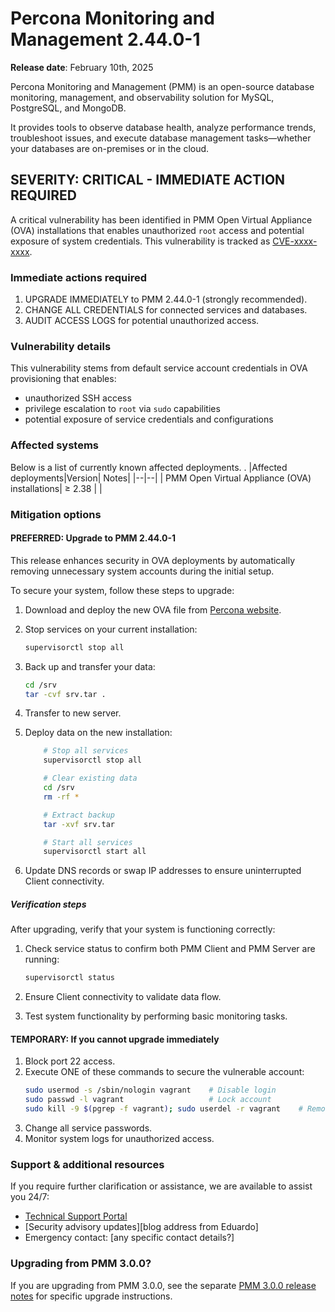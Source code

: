 # Percona Monitoring and Management 2.44.0-1

**Release date**: February 10th, 2025                                                                            

Percona Monitoring and Management (PMM) is an open-source database monitoring, management, and observability solution for MySQL, PostgreSQL, and MongoDB. 

It provides tools to observe database health, analyze performance trends, troubleshoot issues, and execute database management tasks—whether your databases are on-premises or in the cloud.


## SEVERITY: CRITICAL - IMMEDIATE ACTION REQUIRED

A critical vulnerability has been identified in PMM Open Virtual Appliance (OVA) installations that enables unauthorized `root` access and potential exposure of system credentials. This vulnerability is tracked as [CVE-xxxx-xxxx](https://cve.mitre.org/cgi-bin/cvename.cgi?name=xxxx-xxxx).

### Immediate actions required

1. UPGRADE IMMEDIATELY to PMM 2.44.0-1 (strongly recommended).
2. CHANGE ALL CREDENTIALS for connected services and databases.
3. AUDIT ACCESS LOGS for potential unauthorized access.

### Vulnerability details
This vulnerability stems from default service account credentials in OVA provisioning that enables:

- unauthorized SSH access
- privilege escalation to `root` via `sudo` capabilities
- potential exposure of service credentials and configurations

### Affected systems
Below is a list of currently known affected deployments. 
.
|Affected deployments|Version| Notes|
|--|--|
|  PMM Open Virtual Appliance (OVA) installations| ≥  2.38 | |

### Mitigation options 

#### PREFERRED: Upgrade to PMM 2.44.0-1
This release enhances security in OVA deployments by automatically removing unnecessary system accounts during the initial setup.

To secure your system, follow these steps to upgrade:

1. Download and deploy the new OVA file from [Percona website](https://www.percona.com/downloads).

2. Stop services on your current installation: 
    ```sh 
    supervisorctl stop all
    ```
3. Back up and transfer your data:
    ```sh
    cd /srv
    tar -cvf srv.tar .
    ``` 
4. Transfer to new server.
5. Deploy data on the new installation:
    ```sh
        # Stop all services
        supervisorctl stop all

        # Clear existing data
        cd /srv
        rm -rf *

        # Extract backup
        tar -xvf srv.tar

        # Start all services
        supervisorctl start all
    ```
6. Update DNS records or swap IP addresses to ensure uninterrupted Client connectivity.

##### Verification steps

After upgrading, verify that your system is functioning correctly:

1. Check service status to confirm both PMM Client and PMM Server are running:
    ```sh
    supervisorctl status
    ```
2. Ensure Client connectivity to validate data flow.

3. Test system functionality by performing basic monitoring tasks.


#### TEMPORARY: If you cannot upgrade immediately

1. Block port 22 access.
2. Execute ONE of these commands to secure the vulnerable account:
    ```sh
    sudo usermod -s /sbin/nologin vagrant    # Disable login
    sudo passwd -l vagrant                   # Lock account
    sudo kill -9 $(pgrep -f vagrant); sudo userdel -r vagrant    # Remove user
    ```    
3. Change all service passwords.
4. Monitor system logs for unauthorized access.

### Support & additional resources
If you require further clarification or assistance, we are available to assist you 24/7:

 - [Technical Support Portal](https://my.percona.com)
 - [Security advisory updates][blog address from Eduardo]
 - Emergency contact: [any specific contact details?]

### Upgrading from PMM 3.0.0?
If you are upgrading from PMM 3.0.0, see the separate [PMM 3.0.0 release notes](https://docs.percona.com/percona-monitoring-and-management/3/release-notes/3.0.0-1.html) for specific upgrade instructions.